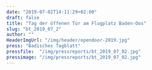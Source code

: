 ```yaml
---
date: "2019-07-02T14:11:29+02:00"
draft: false
title: "Tag der öffenen Tür am Flugplatz Baden-Oos"
slug: "bt_2019_07_2"
author: ""
HeaderImgUrl: "/img/header/opendoor-2019.jpg"
press: "Badisches Tagblatt"
pressfile:  "/img/pressreports/bt_2019_07_02.jpg"
pressimage: "/img/pressreports/bt_2019_07_02.jpg"
---
```

